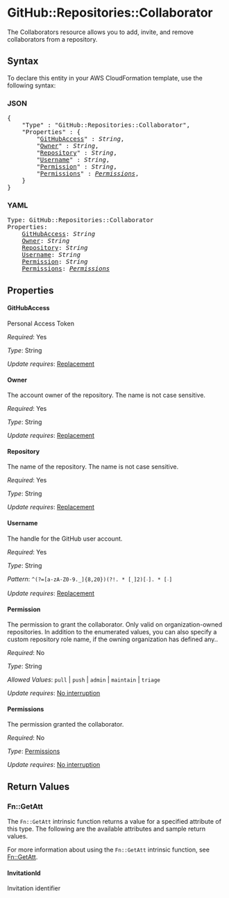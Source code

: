 # GitHub::Repositories::Collaborator

The Collaborators resource allows you to add, invite, and remove collaborators from a repository.

## Syntax

To declare this entity in your AWS CloudFormation template, use the following syntax:

### JSON

<pre>
{
    "Type" : "GitHub::Repositories::Collaborator",
    "Properties" : {
        "<a href="#githubaccess" title="GitHubAccess">GitHubAccess</a>" : <i>String</i>,
        "<a href="#owner" title="Owner">Owner</a>" : <i>String</i>,
        "<a href="#repository" title="Repository">Repository</a>" : <i>String</i>,
        "<a href="#username" title="Username">Username</a>" : <i>String</i>,
        "<a href="#permission" title="Permission">Permission</a>" : <i>String</i>,
        "<a href="#permissions" title="Permissions">Permissions</a>" : <i><a href="permissions.md">Permissions</a></i>,
    }
}
</pre>

### YAML

<pre>
Type: GitHub::Repositories::Collaborator
Properties:
    <a href="#githubaccess" title="GitHubAccess">GitHubAccess</a>: <i>String</i>
    <a href="#owner" title="Owner">Owner</a>: <i>String</i>
    <a href="#repository" title="Repository">Repository</a>: <i>String</i>
    <a href="#username" title="Username">Username</a>: <i>String</i>
    <a href="#permission" title="Permission">Permission</a>: <i>String</i>
    <a href="#permissions" title="Permissions">Permissions</a>: <i><a href="permissions.md">Permissions</a></i>
</pre>

## Properties

#### GitHubAccess

Personal Access Token

_Required_: Yes

_Type_: String

_Update requires_: [Replacement](https://docs.aws.amazon.com/AWSCloudFormation/latest/UserGuide/using-cfn-updating-stacks-update-behaviors.html#update-replacement)

#### Owner

The account owner of the repository. The name is not case sensitive.

_Required_: Yes

_Type_: String

_Update requires_: [Replacement](https://docs.aws.amazon.com/AWSCloudFormation/latest/UserGuide/using-cfn-updating-stacks-update-behaviors.html#update-replacement)

#### Repository

The name of the repository. The name is not case sensitive.

_Required_: Yes

_Type_: String

_Update requires_: [Replacement](https://docs.aws.amazon.com/AWSCloudFormation/latest/UserGuide/using-cfn-updating-stacks-update-behaviors.html#update-replacement)

#### Username

The handle for the GitHub user account.

_Required_: Yes

_Type_: String

_Pattern_: <code>^(?=[a-zA-Z0-9._]{8,20}$)(?!.*[_.]{2})[^_.].*[^_.]$</code>

_Update requires_: [Replacement](https://docs.aws.amazon.com/AWSCloudFormation/latest/UserGuide/using-cfn-updating-stacks-update-behaviors.html#update-replacement)

#### Permission

The permission to grant the collaborator. Only valid on organization-owned repositories. In addition to the enumerated values, you can also specify a custom repository role name, if the owning organization has defined any..

_Required_: No

_Type_: String

_Allowed Values_: <code>pull</code> | <code>push</code> | <code>admin</code> | <code>maintain</code> | <code>triage</code>

_Update requires_: [No interruption](https://docs.aws.amazon.com/AWSCloudFormation/latest/UserGuide/using-cfn-updating-stacks-update-behaviors.html#update-no-interrupt)

#### Permissions

The permission granted the collaborator.

_Required_: No

_Type_: <a href="permissions.md">Permissions</a>

_Update requires_: [No interruption](https://docs.aws.amazon.com/AWSCloudFormation/latest/UserGuide/using-cfn-updating-stacks-update-behaviors.html#update-no-interrupt)

## Return Values

### Fn::GetAtt

The `Fn::GetAtt` intrinsic function returns a value for a specified attribute of this type. The following are the available attributes and sample return values.

For more information about using the `Fn::GetAtt` intrinsic function, see [Fn::GetAtt](https://docs.aws.amazon.com/AWSCloudFormation/latest/UserGuide/intrinsic-function-reference-getatt.html).

#### InvitationId

Invitation identifier

